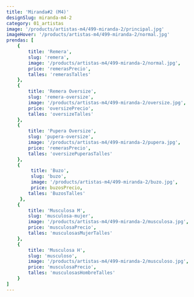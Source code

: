 ```yaml
---
title: 'Miranda#2 (M4)'
designSlug: miranda-m4-2
category: 01_artistas
image: '/products/artistas-m4/499-miranda-2/principal.jpg'
imageHover: '/products/artistas-m4/499-miranda-2/normal.jpg'
prendas: [
    {   
        title: 'Remera',
        slug: 'remera',          
        image: '/products/artistas-m4/499-miranda-2/normal.jpg',
        price: 'remerasPrecio',
        talles: 'remerasTalles'
    },
    {
        title: 'Remera Oversize',
        slug: 'remera-oversize',
        image: '/products/artistas-m4/499-miranda-2/oversize.jpg',
        price: 'oversizePrecio',
        talles: 'oversizeTalles'
    },
    {
        title: 'Pupera Oversize',
        slug: 'pupera-oversize',
        image: '/products/artistas-m4/499-miranda-2/pupera.jpg',
        price: 'remerasPrecio',
        talles: 'oversizePuperasTalles'
    },
    {
         title: 'Buzo',
         slug: 'buzo',
         image: '/products/artistas-m4/499-miranda-2/buzo.jpg',
         price: buzosPrecio,
        talles: 'BuzosTalles'
     },
    {
        title: 'Musculosa M',
        slug: 'musculosa-mujer',
        image: '/products/artistas-m4/499-miranda-2/musculosa.jpg',
        price: 'musculosaPrecio',
        talles: 'musculosasMujerTalles'
    },
    {
        title: 'Musculosa H',
        slug: 'musculoso',
        image: '/products/artistas-m4/499-miranda-2/musculoso.jpg',
        price: 'musculosaPrecio',
        talles: 'musculosasHombreTalles'
    }
]
---
```

